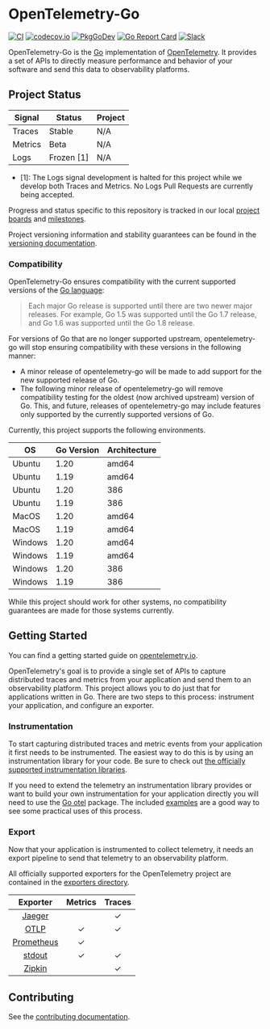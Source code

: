 # OpenTelemetry-Go

[![CI](https://github.com/open-telemetry/opentelemetry-go/workflows/ci/badge.svg)](https://github.com/open-telemetry/opentelemetry-go/actions?query=workflow%3Aci+branch%3Amain)
[![codecov.io](https://codecov.io/gh/open-telemetry/opentelemetry-go/coverage.svg?branch=main)](https://app.codecov.io/gh/open-telemetry/opentelemetry-go?branch=main)
[![PkgGoDev](https://pkg.go.dev/badge/github.com/humans-group/otel)](https://pkg.go.dev/github.com/humans-group/otel)
[![Go Report Card](https://goreportcard.com/badge/github.com/humans-group/otel)](https://goreportcard.com/report/github.com/humans-group/otel)
[![Slack](https://img.shields.io/badge/slack-@cncf/otel--go-brightgreen.svg?logo=slack)](https://cloud-native.slack.com/archives/C01NPAXACKT)

OpenTelemetry-Go is the [Go](https://golang.org/) implementation of [OpenTelemetry](https://opentelemetry.io/).
It provides a set of APIs to directly measure performance and behavior of your software and send this data to observability platforms.

## Project Status

| Signal  | Status     | Project |
| ------- | ---------- | ------- |
| Traces  | Stable     | N/A     |
| Metrics | Beta       | N/A     |
| Logs    | Frozen [1] | N/A     |

- [1]: The Logs signal development is halted for this project while we develop both Traces and Metrics.
   No Logs Pull Requests are currently being accepted.

Progress and status specific to this repository is tracked in our local
[project boards](https://github.com/open-telemetry/opentelemetry-go/projects)
and
[milestones](https://github.com/open-telemetry/opentelemetry-go/milestones).

Project versioning information and stability guarantees can be found in the
[versioning documentation](./VERSIONING.md).

### Compatibility

OpenTelemetry-Go ensures compatibility with the current supported versions of
the [Go language](https://golang.org/doc/devel/release#policy):

> Each major Go release is supported until there are two newer major releases.
> For example, Go 1.5 was supported until the Go 1.7 release, and Go 1.6 was supported until the Go 1.8 release.

For versions of Go that are no longer supported upstream, opentelemetry-go will
stop ensuring compatibility with these versions in the following manner:

- A minor release of opentelemetry-go will be made to add support for the new
  supported release of Go.
- The following minor release of opentelemetry-go will remove compatibility
  testing for the oldest (now archived upstream) version of Go. This, and
  future, releases of opentelemetry-go may include features only supported by
  the currently supported versions of Go.

Currently, this project supports the following environments.

| OS      | Go Version | Architecture |
| ------- | ---------- | ------------ |
| Ubuntu  | 1.20       | amd64        |
| Ubuntu  | 1.19       | amd64        |
| Ubuntu  | 1.20       | 386          |
| Ubuntu  | 1.19       | 386          |
| MacOS   | 1.20       | amd64        |
| MacOS   | 1.19       | amd64        |
| Windows | 1.20       | amd64        |
| Windows | 1.19       | amd64        |
| Windows | 1.20       | 386          |
| Windows | 1.19       | 386          |

While this project should work for other systems, no compatibility guarantees
are made for those systems currently.

## Getting Started

You can find a getting started guide on [opentelemetry.io](https://opentelemetry.io/docs/go/getting-started/).

OpenTelemetry's goal is to provide a single set of APIs to capture distributed
traces and metrics from your application and send them to an observability
platform. This project allows you to do just that for applications written in
Go. There are two steps to this process: instrument your application, and
configure an exporter.

### Instrumentation

To start capturing distributed traces and metric events from your application
it first needs to be instrumented. The easiest way to do this is by using an
instrumentation library for your code. Be sure to check out [the officially
supported instrumentation
libraries](https://github.com/open-telemetry/opentelemetry-go-contrib/tree/main/instrumentation).

If you need to extend the telemetry an instrumentation library provides or want
to build your own instrumentation for your application directly you will need
to use the
[Go otel](https://pkg.go.dev/github.com/humans-group/otel)
package. The included [examples](./example/) are a good way to see some
practical uses of this process.

### Export

Now that your application is instrumented to collect telemetry, it needs an
export pipeline to send that telemetry to an observability platform.

All officially supported exporters for the OpenTelemetry project are contained in the [exporters directory](./exporters).

| Exporter                              | Metrics | Traces |
| :-----------------------------------: | :-----: | :----: |
| [Jaeger](./exporters/jaeger/)         |         | ✓      |
| [OTLP](./exporters/otlp/)             | ✓       | ✓      |
| [Prometheus](./exporters/prometheus/) | ✓       |        |
| [stdout](./exporters/stdout/)         | ✓       | ✓      |
| [Zipkin](./exporters/zipkin/)         |         | ✓      |

## Contributing

See the [contributing documentation](CONTRIBUTING.md).
